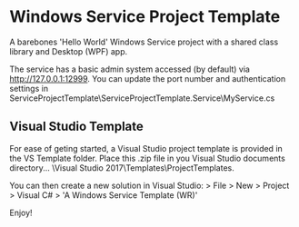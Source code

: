 # Windows Service Project Template
A barebones 'Hello World' Windows Service project with a shared class library and Desktop (WPF) app.

The service has a basic admin system accessed (by default) via http://127.0.0.1:12999. You can update the port number and authentication settings in ServiceProjectTemplate\ServiceProjectTemplate.Service\MyService.cs


## Visual Studio Template
For ease of geting started, a Visual Studio project template is provided in the VS Template folder. Place this .zip file in you Visual Studio documents directory... \Visual Studio 2017\Templates\ProjectTemplates.

You can then create a new solution in Visual Studio:
	> File > New > Project > Visual C# > 'A Windows Service Template (WR)'


Enjoy!

